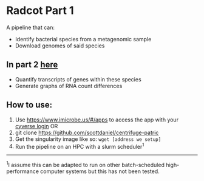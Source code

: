 # Radcot Part 1
A pipeline that can:
- Identify bacterial species from a metagenomic sample
- Download genomes of said species

## In part 2 [here](https://github.com/hurwitzlab/bowcuff)
- Quantify transcripts of genes within these species
- Generate graphs of RNA count differences

## How to use:
1. Use https://www.imicrobe.us/#/apps to access the app with your [cyverse login](http://www.cyverse.org/create-account)
OR
1. git clone https://github.com/scottdaniel/centrifuge-patric
2. Get the singularity image like so: `wget [address we setup]`
3. Run the pipeline on an HPC with a slurm scheduler<sup>1</sup>

---
<sup>1</sup>I assume this can be adapted to run on other 
batch-scheduled high-performance computer systems 
but this has not been tested.

